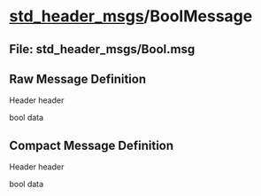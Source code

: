 # [std_header_msgs](../README.md)/BoolMessage #

## File: std_header_msgs/Bool.msg
## Raw Message Definition
  
Header header  
  
bool data  


## Compact Message Definition
  
Header header  
  
bool data  
